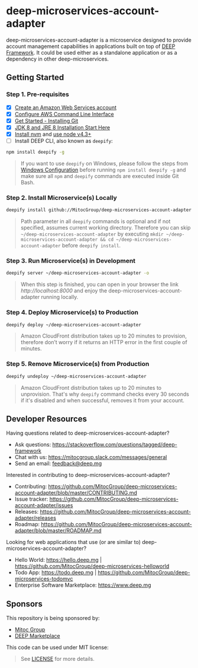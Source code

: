 deep-microservices-account-adapter
==================================

deep-microservices-account-adapter is a microservice designed to provide account management capabilities
in applications built on top of [DEEP Framework](https://github.com/MitocGroup/deep-framework).
It could be used either as a standalone application or as a dependency in other deep-microservices.


## Getting Started

### Step 1. Pre-requisites

- [x] [Create an Amazon Web Services account](https://www.youtube.com/watch?v=WviHsoz8yHk)
- [x] [Configure AWS Command Line Interface](https://docs.aws.amazon.com/cli/latest/userguide/cli-chap-getting-started.html)
- [x] [Get Started - Installing Git](https://git-scm.com/book/en/v2/Getting-Started-Installing-Git)
- [x] [JDK 8 and JRE 8 Installation Start Here](https://docs.oracle.com/javase/8/docs/technotes/guides/install/install_overview.html)
- [x] [Install nvm](https://github.com/creationix/nvm#install-script) and [use node v4.3+](https://github.com/creationix/nvm#usage)
- [ ] Install DEEP CLI, also known as `deepify`:

```bash
npm install deepify -g
```

> If you want to use `deepify` on Windows, please follow the steps from
[Windows Configuration](https://github.com/MitocGroup/deep-framework/blob/master/docs/windows.md)
before running `npm install deepify -g` and make sure all `npm` and `deepify` commands are executed
inside Git Bash.

### Step 2. Install Microservice(s) Locally

```bash
deepify install github://MitocGroup/deep-microservices-account-adapter ~/deep-microservices-account-adapter
```

> Path parameter in all `deepify` commands is optional and if not specified, assumes current
working directory. Therefore you can skip `~/deep-microservices-account-adapter` by executing
`mkdir ~/deep-microservices-account-adapter && cd ~/deep-microservices-account-adapter` before `deepify install`.

### Step 3. Run Microservice(s) in Development

```bash
deepify server ~/deep-microservices-account-adapter -o
```

> When this step is finished, you can open in your browser the link *http://localhost:8000*
and enjoy the deep-microservices-account-adapter running locally.

### Step 4. Deploy Microservice(s) to Production

```bash
deepify deploy ~/deep-microservices-account-adapter
```

> Amazon CloudFront distribution takes up to 20 minutes to provision, therefore don’t worry
if it returns an HTTP error in the first couple of minutes.

### Step 5. Remove Microservice(s) from Production

```bash
deepify undeploy ~/deep-microservices-account-adapter
```

> Amazon CloudFront distribution takes up to 20 minutes to unprovision. That's why `deepify`
command checks every 30 seconds if it's disabled and when successful, removes it from your account.


## Developer Resources

Having questions related to deep-microservices-account-adapter?

- Ask questions: https://stackoverflow.com/questions/tagged/deep-framework
- Chat with us: https://mitocgroup.slack.com/messages/general
- Send an email: feedback@deep.mg

Interested in contributing to deep-microservices-account-adapter?

- Contributing: https://github.com/MitocGroup/deep-microservices-account-adapter/blob/master/CONTRIBUTING.md
- Issue tracker: https://github.com/MitocGroup/deep-microservices-account-adapter/issues
- Releases: https://github.com/MitocGroup/deep-microservices-account-adapter/releases
- Roadmap: https://github.com/MitocGroup/deep-microservices-account-adapter/blob/master/ROADMAP.md

Looking for web applications that use (or are similar to) deep-microservices-account-adapter?

- Hello World: https://hello.deep.mg | https://github.com/MitocGroup/deep-microservices-helloworld
- Todo App: https://todo.deep.mg | https://github.com/MitocGroup/deep-microservices-todomvc
- Enterprise Software Marketplace: https://www.deep.mg


## Sponsors

This repository is being sponsored by:
- [Mitoc Group](https://www.mitocgroup.com)
- [DEEP Marketplace](https://www.deep.mg)

This code can be used under MIT license:
> See [LICENSE](https://github.com/MitocGroup/deep-microservices-account-adapter/blob/master/LICENSE) for more details.
